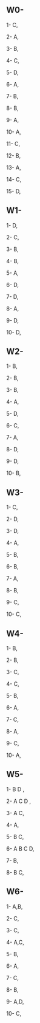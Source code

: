 ## W0-
1- C,

2- A,

3- B,

4- C,

5- D,

6- A,

7- B,

8- B,

9- A,

10- A,

11- C,

12- B,

13- A,

14- C,

15- D,

## W1-
1- D,

2- C,

3- B,

4- B,

5- A,

6- D,

7- D,

8- A,

9- D,

10- D,


## W2-

1- B,

2- B,

3- B,

4- A,

5- D,

6- C,

7- A,

8- D,

9- D,

10- B,

## W3-

1- C,

2- D,

3- D,

4- A,

5- B,

6- B,

7- A,

8- B,

9- C,

10- C,

## W4-

1- B,

2- B,

3- C,

4- C,

5- B,

6- A,

7- C,

8- A,

9- C,

10- A,

## W5-

1- B D ,

2- A C D ,

3- A C,

4- A,

5- B C,

6- A B C D,

7- B,

8- B C,

## W6-

1- A,B,

2- C,

3- C,

4- A,C,

5- B,

6- A,

7- C,

8- B,

9- A,D,

10- C,
